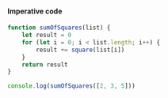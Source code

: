#### Imperative code  

```js
function sumOfSquares(list) {
    let result = 0
    for (let i = 0; i < list.length; i++) {
        result += square(list[i])
    }
    return result
}

console.log(sumOfSquares([2, 3, 5]))
```
